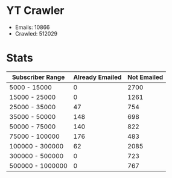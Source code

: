 # YT Crawler
- Emails: 10866
- Crawled: 512029

# Stats
| Subscriber Range  | Already Emailed | Not Emailed |
|-------|-------|-------|
| 5000 - 15000 | 0 | 2700 |
| 15000 - 25000 | 0 | 1261 |
| 25000 - 35000 | 47 | 754 |
| 35000 - 50000 | 148 | 698 |
| 50000 - 75000 | 140 | 822 |
| 75000 - 100000 | 176 | 483 |
| 100000 - 300000 | 62 | 2085 |
| 300000 - 500000 | 0 | 723 |
| 500000 - 1000000 | 0 | 767 |
